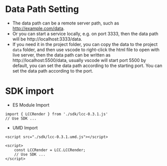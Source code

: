 # Data Path Setting

- The data path can be a remote server path, such as http://example.com/data.
- Or you can start a service locally, e.g. on port 3333, then the data path will be http://localhost:3333/data.
- If you need it in the project folder, you can copy the data to the project `data` folder, and then use vscode to right-click the html file to open with live server, then the data path can be written as http://localhost:5500/data, usually vscode will start port 5500 by default, you can set the data path according to the starting port. You can set the data path according to the port.

# SDK import

- ES Module Import
```
import { LCCRender } from './sdk/lcc-0.3.1.js'
// Use SDK ...
```
- UMD Import

```
<script src="./sdk/lcc-0.3.1.umd.js"></script>

<script>
    const LCCRender = LCC.LCCRender;
    // Use SDK ...
</script>
```

